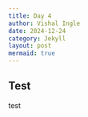 ```yaml
---
title: Day 4
author: Vishal Ingle
date: 2024-12-24
category: Jekyll
layout: post
mermaid: true
---
```


## Test

test
